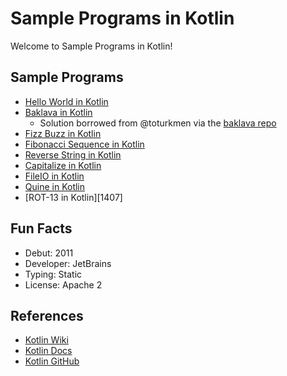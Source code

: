 # Sample Programs in Kotlin

Welcome to Sample Programs in Kotlin!

## Sample Programs

- [Hello World in Kotlin][2]
- [Baklava in Kotlin][6]
  - Solution borrowed from @toturkmen via the [baklava repo][1]
- [Fizz Buzz in Kotlin][7]
- [Fibonacci Sequence in Kotlin][8]
- [Reverse String in Kotlin][9]
- [Capitalize in Kotlin][10]
- [FileIO in Kotlin][11]
- [Quine in Kotlin][12]
- [ROT-13 in Kotlin][1407]

## Fun Facts

- Debut: 2011
- Developer: JetBrains
- Typing: Static
- License: Apache 2

## References

- [Kotlin Wiki][3]
- [Kotlin Docs][4]
- [Kotlin GitHub][5]

[1]: https://github.com/toturkmen/baklava
[2]: https://therenegadecoder.com/code/hello-world-in-kotlin/
[3]: https://en.wikipedia.org/wiki/Kotlin_(programming_language)
[4]: https://kotlinlang.org/
[5]: https://github.com/JetBrains/kotlin
[6]: https://github.com/TheRenegadeCoder/sample-programs/issues/430
[7]: https://github.com/TheRenegadeCoder/sample-programs/issues/511
[8]: https://github.com/TheRenegadeCoder/sample-programs/issues/566
[9]: https://github.com/TheRenegadeCoder/sample-programs/issues/587
[10]: https://github.com/TheRenegadeCoder/sample-programs/issues/1393
[11]: https://github.com/TheRenegadeCoder/sample-programs/issues/1398
[12]: https://github.com/TheRenegadeCoder/sample-programs/issues/1712

